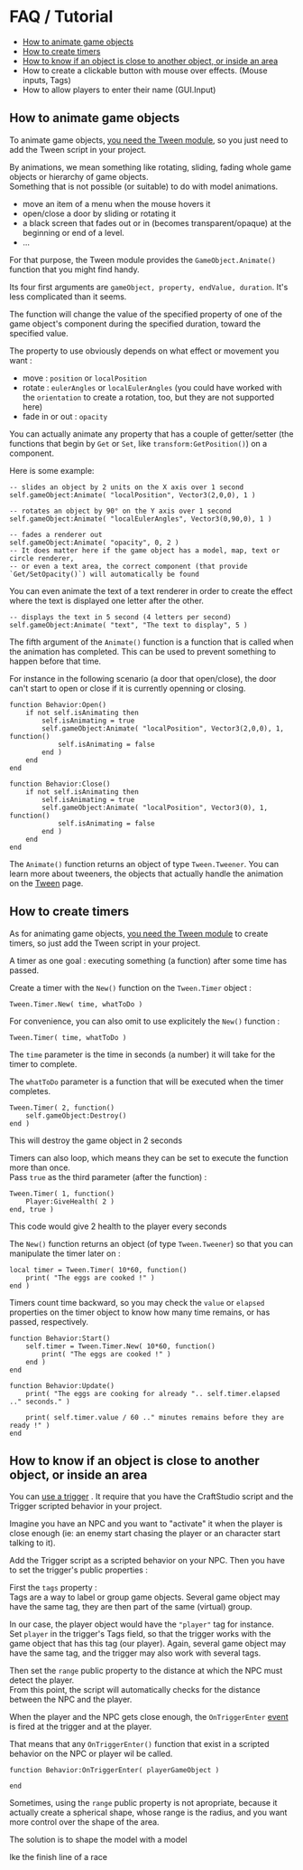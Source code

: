 # FAQ / Tutorial


- [How to animate game objects](#animate)
- [How to create timers](#timer)
- [How to know if an object is close to another object, or inside an area](#trigger)
- How to create a clickable button with mouse over effects. (Mouse inputs, Tags)
- How to allow players to enter their name (GUI.Input)

<a name="animate"></a>
## How to animate game objects

To animate game objects, [you need the Tween module](/docs/tween), so you just need to add the Tween script in your project.

By animations, we mean something like rotating, sliding, fading whole game objects or hierarchy of game objects.  
Something that is not possible (or suitable) to do with model animations.

- move an item of a menu when the mouse hovers it
- open/close a door by sliding or rotating it
- a black screen that fades out or in (becomes transparent/opaque) at the beginning or end of a level.
- ...

For that purpose, the Tween module provides the `GameObject.Animate()` function that you might find handy.

Its four first arguments are `gameObject, property, endValue, duration`. It's less complicated than it seems.

The function will change the value of the specified property of one of the game object's component during the specified duration, toward the specified value.

The property to use obviously depends on what effect or movement you want :

- move : `position` or `localPosition`
- rotate : `eulerAngles` or `localEulerAngles` (you could have worked with the `orientation` to create a rotation, too, but they are not supported here)
- fade in or out : `opacity`

You can actually animate any property that has a couple of getter/setter (the functions that begin by `Get` or `Set`, like `transform:GetPosition()`) on a component.

Here is some example:
    
    -- slides an object by 2 units on the X axis over 1 second
    self.gameObject:Animate( "localPosition", Vector3(2,0,0), 1 )

    -- rotates an object by 90° on the Y axis over 1 second  
    self.gameObject:Animate( "localEulerAngles", Vector3(0,90,0), 1 )
    
    -- fades a renderer out
    self.gameObject:Animate( "opacity", 0, 2 )
    -- It does matter here if the game object has a model, map, text or circle renderer,
    -- or even a text area, the correct component (that provide `Get/SetOpacity()`) will automatically be found

You can even animate the text of a text renderer in order to create the effect where the text is displayed one letter after the other.

    -- displays the text in 5 second (4 letters per second)
    self.gameObject:Animate( "text", "The text to display", 5 )

The fifth argument of the `Animate()` function is a function that is called when the animation has completed. This can be used to prevent something to happen before that time.

For instance in the following scenario (a door that open/close), the door can't start to open or close if it is currently openning or closing.

    function Behavior:Open()
        if not self.isAnimating then
            self.isAnimating = true
            self.gameObject:Animate( "localPosition", Vector3(2,0,0), 1, function() 
                self.isAnimating = false
            end )
        end
    end

    function Behavior:Close()
        if not self.isAnimating then
            self.isAnimating = true
            self.gameObject:Animate( "localPosition", Vector3(0), 1, function() 
                self.isAnimating = false
            end )
        end
    end

The `Animate()` function returns an object of type `Tween.Tweener`. You can learn more about tweeners, the objects that actually handle the animation on the [Tween](/tween#tweener) page.


<a name="timer"></a>
## How to create timers

As for animating game objects, [you need the Tween module](/docs/tween) to create timers, so just add the Tween script in your project.

A timer as one goal : executing something (a function) after some time has passed.

Create a timer with the `New()` function on the `Tween.Timer` object :

    Tween.Timer.New( time, whatToDo )

For convenience, you can also omit to use explicitely the `New()` function :

    Tween.Timer( time, whatToDo )

The `time` parameter is the time in seconds (a number) it will take for the timer to complete.

The `whatToDo` parameter is a function that will be executed when the timer completes.

    Tween.Timer( 2, function()
        self.gameObject:Destroy()
    end )

This will destroy the game object in 2 seconds

Timers can also loop, which means they can be set to execute the function more than once.  
Pass `true` as the third parameter (after the function) :

    Tween.Timer( 1, function()
        Player:GiveHealth( 2 )
    end, true )

This code would give 2 health to the player every seconds

The `New()` function returns an object (of type `Tween.Tweener`) so that you can manipulate the timer later on :

    local timer = Tween.Timer( 10*60, function()
        print( "The eggs are cooked !" )
    end )

Timers count time backward, so you may check the `value` or `elapsed` properties on the timer object to know how many time remains, or has passed, respectively.
    
    function Behavior:Start()
        self.timer = Tween.Timer.New( 10*60, function()
            print( "The eggs are cooked !" )
        end )
    end

    function Behavior:Update()
        print( "The eggs are cooking for already ".. self.timer.elapsed .." seconds." )

        print( self.timer.value / 60 .." minutes remains before they are ready !" )
    end


<a name="trigger"></a>
## How to know if an object is close to another object, or inside an area

You can [use a trigger](/docs/trigger) .
It require that you have the CraftStudio script and the Trigger scripted behavior in your project.

Imagine you have an NPC and you want to "activate" it when the player is close enough (ie: an enemy start chasing the player or an character start talking to it).

Add the Trigger script as a scripted behavior on your NPC. Then you have to set the trigger's public properties :

First the `tags` property :  
Tags are a way to label or group game objects. Several game object may have the same tag, they are then part of the same (virtual) group.

In our case, the player object would have the `"player"` tag for instance.  
Set `player` in the trigger's Tags field, so that the trigger works with the game object that has this tag (our player).
Again, several game object may have the same tag, and the trigger may also work with several tags.

Then set the `range` public property to the distance at which the NPC must detect the player.  
From this point, the script will automatically checks for the distance between the NPC and the player.

When the player and the NPC gets close enough, the `OnTriggerEnter` [event](/docs/events) is fired at the trigger and at the player.

That means that any `OnTriggerEnter()` function that exist in a scripted behavior on the NPC or player wil be called.

    function Behavior:OnTriggerEnter( playerGameObject )

    end




Sometimes, using the `range` public property is not apropriate, because it actually create a spherical shape, whose range is the radius, and you want more control over the shape of the area.

The solution is to shape the model with a model

lke the finish line of a race
